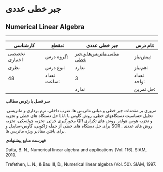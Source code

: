 # جبر خطی عددی
## Numerical Linear Algebra
_______________________________________________________________________________
| کارشناسی      | مقطع:       | جبر خطی عددی                                                                         | نام درس:    |
| ------------- | ----------- | ------------------------------------------------------------------------------------ | ----------- |
| تخصصی اختیاری | گروه درس:   | [مبانی ماتریس‌ها و جبر خطی](../mandatory/Foundation-of-Matrix-and-Linear-Algebra.md) | پیش‌نیاز:   |
| نظری          | نوع درس:    | ندارد                                                                                | هم‌نیاز:    |
| 48            | تعداد ساعت: | 3                                                                                    | تعداد واحد: |
|               |             |  ندارد                                                                               | حل تمرین:   |

**سر فصل یا رئوس مطالب**

مروری بر مقدمات جبر خطی و مبانی ماتریس ها. ضرب داخلی. نرم برداری و ماتریسی. حل دستگاه های خطی و تجزیه LU. تحلیل حساسیت دستگاههای خطی. روش گاوس با محورگیری جزئی. تجزیه چولسکی، تجزیه QR و تجزیه هوس هولدر. روش های تکراری برای حل دستگاه های خطی از جمله ژاکوبی، گاوس-سایدل و SOR . روش های عددی برای یافتن مقادیر ویژه ماتریس ها.

**فهرست منابع پیشنهادی**

Datta, B. N., Numerical linear algebra and applications (Vol. 116). SIAM, 2010.

Trefethen, L. N., & Bau III, D., Numerical linear algebra (Vol. 50). SIAM, 1997.
